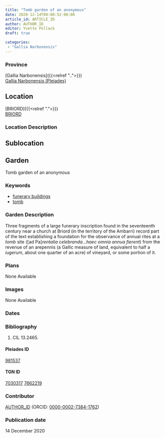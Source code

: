 ```yaml
---
title: "Tomb garden of an anonymous"
date: 2020-12-14T00:08:52-00:00
article_id: ARTICLE_ID
author: AUTHOR_ID
editor: Yvette Pollack
draft: true

categories:
 - "Gallia Narbonensis"
---
```


### Province

[Gallia Narbonensis]({{<relref "..">}}) \
[Gallia Narbonensis (Pleiades)](https://pleiades.stoa.org/places/981537)

<!-- ### Province Description -->



## Location

[BRIORD]({{<relref ".">}}) \
[BRIORD](https://pleiades.stoa.org/places/167693)

### Location Description

<!--### Location Description-->

<!-- LEAVE THIS BLANK FOR NOW -->

## Sublocation


<!--### Sublocation Description-->

<!-- DESCRIPTION -->

## Garden

Tomb garden of an anonymous

### Keywords

- [funerary buildings](http://vocab.getty.edu/page/aat/300005866)
- [tomb](http://vocab.getty.edu/page/aat/300005926)

### Garden Description

Three fragments of a large funerary inscription found in the seventeenth century near a church at Briord (in the territory of the Ambarri) record part of the text establishing a foundation for the observance of annual rites at a *tomb* site ([ad Pa]*rentalia celebranda…haec omnia annua fierent*) from the revenue of an arepennis (a Gallic measure of land, equivalent to half a *iugerum*, about one quarter of an acre) of vineyard, or some portion of it.
<!-- text is from draft file -->

### Plans

None Available



### Images

None Available

### Dates


### Bibliography

1. CIL 13.2465. <!-- Need more info about book -->

#### Pleiades ID

[981537](https://pleiades.stoa.org/places/981537)

#### TGN ID

[7030317](http://vocab.getty.edu/page/tgn/7030317)
[7662219](http://vocab.getty.edu/page/tgn/7662219)

### Contributor

[AUTHOR_ID](link) (ORCID: [0000-0002-7384-1762](https://orcid.org/0000-0002-7384-1762))

### Publication date

14 December 2020

<!--### Related articles-->

<!-- Links to other related articles. Leave blank for now -->